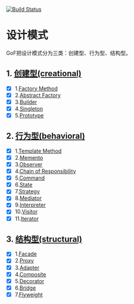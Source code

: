 [![Build Status](https://travis-ci.org/bigkun/design_pattern.svg?branch=master)](https://travis-ci.org/bigkun/design_pattern)
# 设计模式
GoF把设计模式分为三类：创建型、行为型、结构型。

## 1. [创建型(creational)](https://gitee.com/bigkun/design_pattern/tree/master/creational)
- [x] 1.[Factory Method](https://gitee.com/bigkun/design_pattern/tree/master/creational/factory-method) 
- [x] 2.[Abstract Factory](https://gitee.com/bigkun/design_pattern/tree/master/creational/abstract-factory)
- [x] 3.[Builder](https://gitee.com/bigkun/design_pattern/tree/master/creational/builder)
- [x] 4.[Singleton](https://gitee.com/bigkun/design_pattern/tree/master/creational/double-checked-locking-singleton)
- [x] 5.[Prototype](https://gitee.com/bigkun/design_pattern/tree/master/creational/none-cloneable-prototype)
## 2. [行为型(behavioral)](https://gitee.com/bigkun/design_pattern/tree/master/behavioral)
- [x] 1.[Template Method](https://gitee.com/bigkun/design_pattern/tree/master/behavioral/template-method)
- [x] 2.[Memento](https://gitee.com/bigkun/design_pattern/tree/master/behavioral/memento)
- [x] 3.[Observer](https://gitee.com/bigkun/design_pattern/tree/master/behavioral/observer)
- [x] 4.[Chain of Responsibility](https://gitee.com/bigkun/design_pattern/tree/master/behavioral/chain-of-responsibility)
- [x] 5.[Command](https://gitee.com/bigkun/design_pattern/tree/master/behavioral/command)
- [x] 6.[State](https://gitee.com/bigkun/design_pattern/tree/master/behavioral/state)
- [x] 7.[Strategy](https://gitee.com/bigkun/design_pattern/tree/master/behavioral/strategy)
- [x] 8.[Mediator](https://gitee.com/bigkun/design_pattern/tree/master/behavioral/mediator)
- [x] 9.[Interpreter](https://gitee.com/bigkun/design_pattern/tree/master/behavioral/interpreter)
- [x] 10.[Visitor](https://gitee.com/bigkun/design_pattern/tree/master/behavioral/visitor)
- [x] 11.[Iterator](https://gitee.com/bigkun/design_pattern/tree/master/behavioral/iterator)
## 3. [结构型(structural)](https://gitee.com/bigkun/design_pattern/tree/master/structural)
- [x] 1.[Facade](https://gitee.com/bigkun/design_pattern/tree/master/structural/facade)
- [x] 2.[Proxy](https://gitee.com/bigkun/design_pattern/tree/master/structural/proxy)
- [x] 3.[Adapter](https://gitee.com/bigkun/design_pattern/tree/master/structural/adapter)
- [x] 4.[Composite](https://gitee.com/bigkun/design_pattern/tree/master/structural/composite)
- [x] 5.[Decorator](https://gitee.com/bigkun/design_pattern/tree/master/structural/decorator)
- [x] 6.[Bridge](https://gitee.com/bigkun/design_pattern/tree/master/structural/bridge)
- [x] 7.[Flyweight](https://gitee.com/bigkun/design_pattern/tree/master/structural/flyweight)